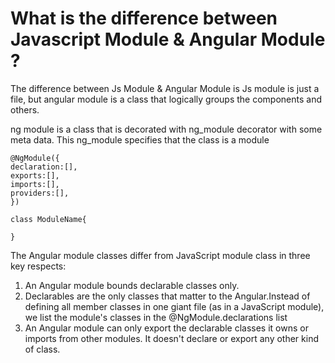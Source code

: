 # What is the difference between Javascript Module & Angular Module ?
The difference between Js Module & Angular Module is Js module is just a file, but angular module is a class that logically groups the components and others.

ng module is a class that is decorated with ng_module decorator with some meta data. This ng_module specifies that the class is a module

```
@NgModule({
declaration:[],
exports:[],
imports:[],
providers:[],
})

class ModuleName{

}
```
The Angular module classes differ from JavaScript module class in three key respects:
1. An Angular module bounds declarable classes only. 
2. Declarables are the only classes that matter to the Angular.Instead of defining all member classes in one giant file (as in a JavaScript module), we list the module's classes in the @NgModule.declarations list
3. An Angular module can only export the declarable classes it owns or imports from other modules. It doesn't declare or export any other kind of class.